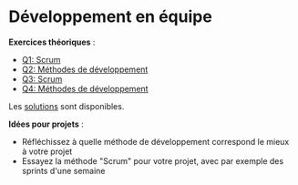 # Développement en équipe

**Exercices théoriques** :

- [Q1: Scrum](Q1.md)
- [Q2: Méthodes de développement](Q2.md)
- [Q3: Scrum](Q3.md)
- [Q4: Méthodes de développement](Q4.md)


Les [solutions](solutions/) sont disponibles.


**Idées pour projets** :

- Réfléchissez à quelle méthode de développement correspond le mieux à votre projet
- Essayez la méthode "Scrum" pour votre projet, avec par exemple des sprints d'une semaine
